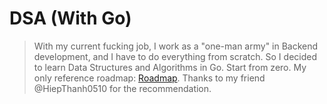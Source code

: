 # DSA (With Go)

> With my current fucking job, I work as a "one-man army" in Backend development, and I have to do everything from scratch. So I decided to learn Data Structures and Algorithms in Go. Start from zero.
> My only reference roadmap: [Roadmap](https://neetcode.io/roadmap). Thanks to my friend @HiepThanh0510 for the recommendation.